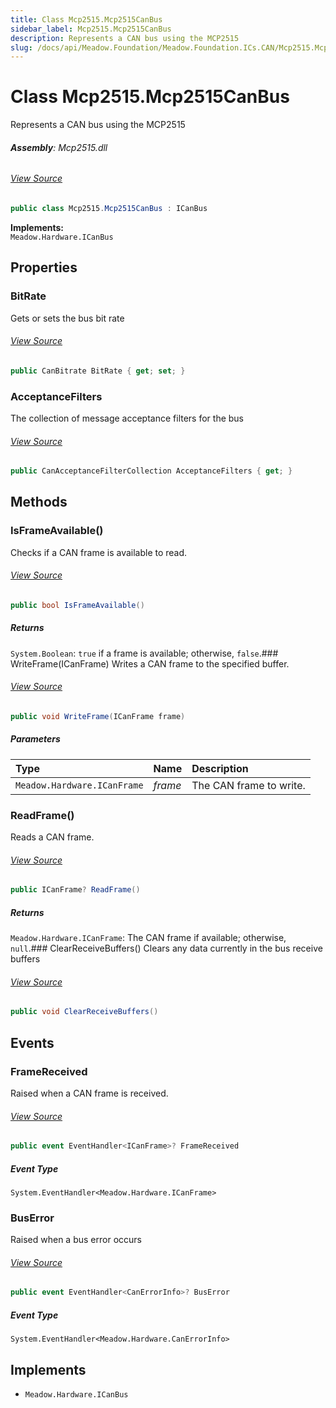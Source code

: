 ```yaml
---
title: Class Mcp2515.Mcp2515CanBus
sidebar_label: Mcp2515.Mcp2515CanBus
description: Represents a CAN bus using the MCP2515
slug: /docs/api/Meadow.Foundation/Meadow.Foundation.ICs.CAN/Mcp2515.Mcp2515CanBus
---
```

# Class Mcp2515.Mcp2515CanBus
Represents a CAN bus using the MCP2515

###### **Assembly**: Mcp2515.dll
###### [View Source](https://github.com/WildernessLabs/Meadow.Foundation.git/blob/develop/Source/Meadow.Foundation.Peripherals/ICs.CAN.Mcp2515/Driver/Mcp2515.CanBus.cs#L12)
```csharp title="Declaration"
public class Mcp2515.Mcp2515CanBus : ICanBus
```
**Implements:**  
`Meadow.Hardware.ICanBus`

## Properties
### BitRate
Gets or sets the bus bit rate
###### [View Source](https://github.com/WildernessLabs/Meadow.Foundation.git/blob/develop/Source/Meadow.Foundation.Peripherals/ICs.CAN.Mcp2515/Driver/Mcp2515.CanBus.cs#L24)
```csharp title="Declaration"
public CanBitrate BitRate { get; set; }
```
### AcceptanceFilters
The collection of message acceptance filters for the bus
###### [View Source](https://github.com/WildernessLabs/Meadow.Foundation.git/blob/develop/Source/Meadow.Foundation.Peripherals/ICs.CAN.Mcp2515/Driver/Mcp2515.CanBus.cs#L31)
```csharp title="Declaration"
public CanAcceptanceFilterCollection AcceptanceFilters { get; }
```
## Methods
### IsFrameAvailable()
Checks if a CAN frame is available to read.
###### [View Source](https://github.com/WildernessLabs/Meadow.Foundation.git/blob/develop/Source/Meadow.Foundation.Peripherals/ICs.CAN.Mcp2515/Driver/Mcp2515.CanBus.cs#L131)
```csharp title="Declaration"
public bool IsFrameAvailable()
```

##### Returns

`System.Boolean`: `true` if a frame is available; otherwise, `false`.### WriteFrame(ICanFrame)
Writes a CAN frame to the specified buffer.
###### [View Source](https://github.com/WildernessLabs/Meadow.Foundation.git/blob/develop/Source/Meadow.Foundation.Peripherals/ICs.CAN.Mcp2515/Driver/Mcp2515.CanBus.cs#L148)
```csharp title="Declaration"
public void WriteFrame(ICanFrame frame)
```

##### Parameters

| Type | Name | Description |
|:--- |:--- |:--- |
| `Meadow.Hardware.ICanFrame` | *frame* | The CAN frame to write. |

### ReadFrame()
Reads a CAN frame.
###### [View Source](https://github.com/WildernessLabs/Meadow.Foundation.git/blob/develop/Source/Meadow.Foundation.Peripherals/ICs.CAN.Mcp2515/Driver/Mcp2515.CanBus.cs#L154)
```csharp title="Declaration"
public ICanFrame? ReadFrame()
```

##### Returns

`Meadow.Hardware.ICanFrame`: The CAN frame if available; otherwise, `null`.### ClearReceiveBuffers()
Clears any data currently in the bus receive buffers
###### [View Source](https://github.com/WildernessLabs/Meadow.Foundation.git/blob/develop/Source/Meadow.Foundation.Peripherals/ICs.CAN.Mcp2515/Driver/Mcp2515.CanBus.cs#L173)
```csharp title="Declaration"
public void ClearReceiveBuffers()
```
## Events
### FrameReceived
Raised when a CAN frame is received.
###### [View Source](https://github.com/WildernessLabs/Meadow.Foundation.git/blob/develop/Source/Meadow.Foundation.Peripherals/ICs.CAN.Mcp2515/Driver/Mcp2515.CanBus.cs#L17)
```csharp title="Declaration"
public event EventHandler<ICanFrame>? FrameReceived
```
##### Event Type
`System.EventHandler<Meadow.Hardware.ICanFrame>`
### BusError
Raised when a bus error occurs
###### [View Source](https://github.com/WildernessLabs/Meadow.Foundation.git/blob/develop/Source/Meadow.Foundation.Peripherals/ICs.CAN.Mcp2515/Driver/Mcp2515.CanBus.cs#L19)
```csharp title="Declaration"
public event EventHandler<CanErrorInfo>? BusError
```
##### Event Type
`System.EventHandler<Meadow.Hardware.CanErrorInfo>`

## Implements

* `Meadow.Hardware.ICanBus`
